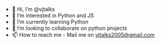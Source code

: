 - 👋 Hi, I’m @vjtalks
- 👀 I’m interested in Python and JS
- 🌱 I’m currently learning Python
- 💞️ I’m looking to collaborate on python projects
- 📫 How to reach me - Mail me on vjtalks2005@gmail.com

<!---
vjtalks/vjtalks is a ✨ special ✨ repository because its `README.md` (this file) appears on your GitHub profile.
You can click the Preview link to take a look at your changes.
--->
